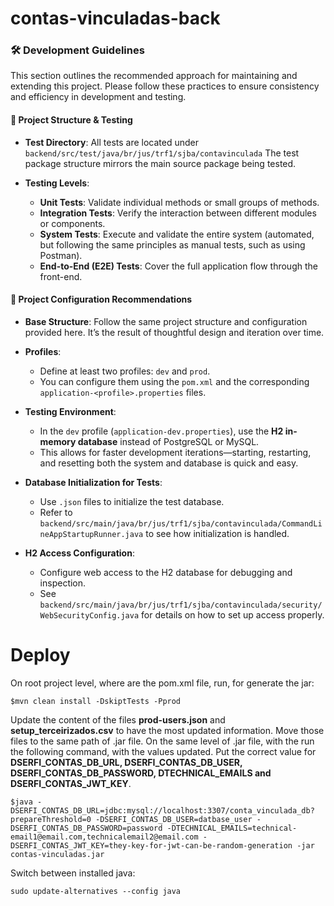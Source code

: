 # contas-vinculadas-back

### 🛠️ Development Guidelines

This section outlines the recommended approach for maintaining and extending this project. Please follow these practices to ensure consistency and efficiency in development and testing.

#### 📁 Project Structure & Testing

* **Test Directory**: All tests are located under
  `backend/src/test/java/br/jus/trf1/sjba/contavinculada`
  The test package structure mirrors the main source package being tested.

* **Testing Levels**:

    * **Unit Tests**: Validate individual methods or small groups of methods.
    * **Integration Tests**: Verify the interaction between different modules or components.
    * **System Tests**: Execute and validate the entire system (automated, but following the same principles as manual tests, such as using Postman).
    * **End-to-End (E2E) Tests**: Cover the full application flow through the front-end.

#### 🧱 Project Configuration Recommendations

* **Base Structure**: Follow the same project structure and configuration provided here. It’s the result of thoughtful design and iteration over time.

* **Profiles**:

    * Define at least two profiles: `dev` and `prod`.
    * You can configure them using the `pom.xml` and the corresponding `application-<profile>.properties` files.

* **Testing Environment**:

    * In the `dev` profile (`application-dev.properties`), use the **H2 in-memory database** instead of PostgreSQL or MySQL.
    * This allows for faster development iterations—starting, restarting, and resetting both the system and database is quick and easy.

* **Database Initialization for Tests**:

    * Use `.json` files to initialize the test database.
    * Refer to
      `backend/src/main/java/br/jus/trf1/sjba/contavinculada/CommandLineAppStartupRunner.java`
      to see how initialization is handled.

* **H2 Access Configuration**:

    * Configure web access to the H2 database for debugging and inspection.
    * See
      `backend/src/main/java/br/jus/trf1/sjba/contavinculada/security/WebSecurityConfig.java`
      for details on how to set up access properly.



<h1>Deploy</h1>

On root project level, where are the pom.xml file, run, for generate the jar:
```
$mvn clean install -DskiptTests -Pprod
```
Update the content of the files <b>prod-users.json</b> and <b>setup_terceirizados.csv</b> to have the most updated information. Move those files to the same path of .jar file.
On the same level of .jar file, with the run the following command, with the values updated. Put the correct value for <b>DSERFI_CONTAS_DB_URL, DSERFI_CONTAS_DB_USER, DSERFI_CONTAS_DB_PASSWORD, DTECHNICAL_EMAILS and DSERFI_CONTAS_JWT_KEY</b>.

````
$java -DSERFI_CONTAS_DB_URL=jdbc:mysql://localhost:3307/conta_vinculada_db?prepareThreshold=0 -DSERFI_CONTAS_DB_USER=datbase_user -DSERFI_CONTAS_DB_PASSWORD=password -DTECHNICAL_EMAILS=technical-email1@email.com,technicalemail2@email.com -DSERFI_CONTAS_JWT_KEY=they-key-for-jwt-can-be-random-generation -jar contas-vinculadas.jar
````


Switch between installed java:
```
sudo update-alternatives --config java
```
